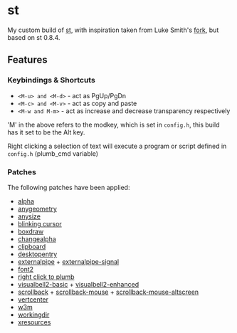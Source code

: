 # st
My custom build of [st](https://st.suckless.org/), with inspiration taken from Luke Smith's [fork](https://github.com/LukeSmithxyz/st), but based on st 0.8.4.

## Features
### Keybindings & Shortcuts
- `<M-u> and <M-d>` - act as PgUp/PgDn
- `<M-c> and <M-v>` - act as copy and paste
- `<M-w and M-m>` - act as increase and decrease transparency respectively

'M' in the above refers to the modkey, which is set in `config.h`, this build has it set to be the Alt key.

Right clicking a selection of text will execute a program or script defined in `config.h` (plumb_cmd variable)
### Patches
The following patches have been applied:
-  [alpha](https://st.suckless.org/patches/alpha/st-alpha-0.8.2.diff)
-  [anygeometry](https://st.suckless.org/patches/anygeometry/st-anygeometry-0.8.1.diff)
-  [anysize](https://st.suckless.org/patches/anysize/st-anysize-20201003-407a3d0.diff)
-  [blinking cursor](https://st.suckless.org/patches/blinking_cursor/st-blinking_cursor-20200531-a2a7044.diff)
-  [boxdraw](https://st.suckless.org/patches/boxdraw/st-boxdraw_v2-0.8.3.diff)
-  [changealpha](https://github.com/LukeSmithxyz/st/commit/73a6020865607018f6442317e7f94fb5d54a7016)
-  [clipboard](https://st.suckless.org/patches/clipboard/st-clipboard-20180309-c5ba9c0.diff)
-  [desktopentry](https://st.suckless.org/patches/desktopentry/st-desktopentry-0.8.2.diff)
-  [externalpipe](https://st.suckless.org/patches/externalpipe/st-externalpipe-0.8.4.diff) + [externalpipe-signal](https://st.suckless.org/patches/externalpipe-signal/st-externalpipe-signal-0.8.2.diff)
-  [font2](https://st.suckless.org/patches/font2/st-font2-20190416-ba72400.diff)
-  [right click to plumb](https://st.suckless.org/patches/right_click_to_plumb/simple_plumb.diff)
-  [visualbell2-basic](https://st.suckless.org/patches/visualbell2/st-visualbell2-basic-2020-05-13-045a0fa.diff) + [visualbell2-enhanced](https://st.suckless.org/patches/visualbell2/st-visualbell2-enhanced-2020-05-13-045a0fa.diff)
-  [scrollback](https://st.suckless.org/patches/scrollback/st-scrollback-20200419-72e3f6c.diff) + [scrollback-mouse](https://st.suckless.org/patches/scrollback/st-scrollback-mouse-20191024-a2c479c.diff) + [scrollback-mouse-altscreen](https://st.suckless.org/patches/scrollback/st-scrollback-mouse-altscreen-20200416-5703aa0.diff)
-  [vertcenter](https://st.suckless.org/patches/vertcenter/st-vertcenter-20180320-6ac8c8a.diff)
-  [w3m](https://st.suckless.org/patches/w3m/st-w3m-0.8.3.diff)
-  [workingdir](https://st.suckless.org/patches/workingdir/st-workingdir-20200317-51e19ea.diff)
-  [xresources](https://st.suckless.org/patches/xresources/st-xresources-20200604-9ba7ecf.diff)
